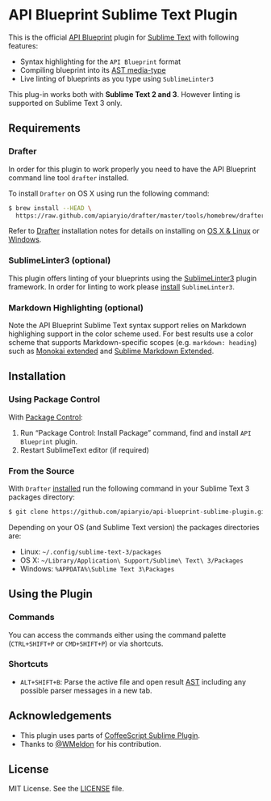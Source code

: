 # API Blueprint Sublime Text Plugin
This is the official [API Blueprint](http://apiblueprint.org/) plugin for [Sublime Text](http://www.sublimetext.com) with following features:

- Syntax highlighting for the `API Blueprint` format
- Compiling blueprint into its [AST media-type](https://github.com/apiaryio/api-blueprint-ast#ast-description)
- Live linting of blueprints as you type using `SublimeLinter3`

This plug-in works both with **Sublime Text 2 and 3**. However linting is supported on Sublime Text 3 only.

## Requirements
### Drafter
In order for this plugin to work properly you need to have the API Blueprint command line tool `drafter` installed.

To install `Drafter` on OS X using run the following command:

```sh
$ brew install --HEAD \
  https://raw.github.com/apiaryio/drafter/master/tools/homebrew/drafter.rb
```

Refer to [Drafter](https://github.com/apiaryio/drafter#install) installation notes for details on installing on [OS X & Linux](https://github.com/apiaryio/drafter#drafter-command-line-tool) or [Windows](https://github.com/apiaryio/drafter/wiki/Building-on-Windows).

### SublimeLinter3 (optional)
This plugin offers linting of your blueprints using the [SublimeLinter3](https://github.com/SublimeLinter/SublimeLinter3) plugin framework. In order for linting to work please [install](http://sublimelinter.readthedocs.org/en/latest/installation.html) `SublimeLinter3`.

### Markdown Highlighting (optional)
Note the API Blueprint Sublime Text syntax support relies on Markdown highlighing support in the color scheme used. For best results use a color scheme that supports Markdown-specific scopes (e.g. `markdown: heading`) such as [Monokai extended](https://github.com/jonschlinkert/sublime-monokai-extended) and [Sublime Markdown Extended](https://github.com/jonschlinkert/sublime-markdown-extended).

## Installation
### Using Package Control

With [Package Control](https://packagecontrol.io/installation):

1. Run “Package Control: Install Package” command, find and install `API Blueprint` plugin.
2. Restart SublimeText editor (if required)

### From the Source
With `Drafter` [installed](#requirements) run the following command in your Sublime Text 3 packages directory:

```sh
$ git clone https://github.com/apiaryio/api-blueprint-sublime-plugin.git  "API Blueprint"
```

Depending on your OS (and Sublime Text version) the packages directories are:
+ Linux: `~/.config/sublime-text-3/packages`
+ OS X: `~/Library/Application\ Support/Sublime\ Text\ 3/Packages`
+ Windows: `%APPDATA%\Sublime Text 3\Packages`

## Using the Plugin
### Commands
You can access the commands either using the command palette (`CTRL+SHIFT+P` or `CMD+SHIFT+P`) or via shortcuts.

### Shortcuts
- `ALT+SHIFT+B`: Parse the active file and open result [AST](https://github.com/apiaryio/api-blueprint-ast#ast-description) including any possible parser messages in a new tab.

## Acknowledgements
+ This plugin uses parts of [CoffeeScript Sublime Plugin](http://xavura.github.com/CoffeeScript-Sublime-Plugin).
+ Thanks to [@WMeldon](https://github.com/WMeldon) for his contribution.

## License
MIT License. See the [LICENSE](LICENSE) file.
